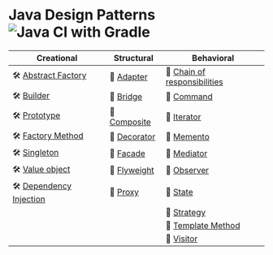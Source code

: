 # Java Design Patterns ![Java CI with Gradle](https://github.com/ElinaValieva/design-patterns/workflows/Java%20CI%20with%20Gradle/badge.svg?branch=master)

|Creational|Structural|Behavioral|
|--|--|--|
|:hammer_and_wrench: [Abstract Factory](https://github.com/ElinaValieva/design-patterns/tree/master/abstract_factory)|:memo: [Adapter](https://github.com/ElinaValieva/design-patterns/tree/master/adapter)|:running: [Chain of responsibilities](https://github.com/ElinaValieva/design-patterns/tree/master/chain-responsibilities)|
|:hammer_and_wrench: [Builder](https://github.com/ElinaValieva/design-patterns/tree/master/builder)|:memo: [Bridge](https://github.com/ElinaValieva/design-patterns/tree/master/bridge)| :running: [Command](https://github.com/ElinaValieva/design-patterns/tree/master/command)|
|:hammer_and_wrench: [Prototype](https://github.com/ElinaValieva/design-patterns/tree/master/prototype)|:memo: [Composite](https://github.com/ElinaValieva/design-patterns/tree/master/composite)| :running: [Iterator](https://github.com/ElinaValieva/design-patterns/tree/master/iterator)|
|:hammer_and_wrench: [Factory Method](https://github.com/ElinaValieva/design-patterns/tree/master/factory_method)|:memo: [Decorator](https://github.com/ElinaValieva/design-patterns/tree/master/decorator)|:running: [Memento](https://github.com/ElinaValieva/design-patterns/tree/master/memento)|
|:hammer_and_wrench: [Singleton](https://github.com/ElinaValieva/design-patterns/tree/master/singleton)|:memo: [Facade](https://github.com/ElinaValieva/design-patterns/tree/master/facade)|:running: [Mediator](https://github.com/ElinaValieva/design-patterns/tree/master/mediator)|
|:hammer_and_wrench: [Value object](https://github.com/ElinaValieva/design-patterns/tree/master/value-object)|:memo: [Flyweight](https://github.com/ElinaValieva/design-patterns/tree/master/flyweight)|:running: [Observer](https://github.com/ElinaValieva/design-patterns/tree/master/observer)|
|:hammer_and_wrench: [Dependency Injection](https://github.com/ElinaValieva/design-patterns/tree/master/dependency-injection)|:memo: [Proxy](https://github.com/ElinaValieva/design-patterns/tree/master/proxy)|:running: [State](https://github.com/ElinaValieva/design-patterns/tree/master/state)|
|||:running: [Strategy](https://github.com/ElinaValieva/design-patterns/tree/master/strategy)|
|||:running: [Template Method](https://github.com/ElinaValieva/design-patterns/tree/master/template-method)|
|||:running: [Visitor](https://github.com/ElinaValieva/design-patterns/tree/master/visitor)|

&nbsp;


